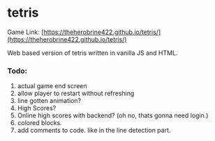 # tetris

Game Link: [https://theherobrine422.github.io/tetris/](https://theherobrine422.github.io/tetris/)

Web based version of tetris written in vanilla JS and HTML. 

### Todo:

1. actual game end screen
2. allow player to restart without refreshing
3. line gotten animation?
4. High Scores?
5. Online high scores with backend? (oh no, thats gonna need login.)
6. colored blocks.
7. add comments to code. like in the line detection part.
